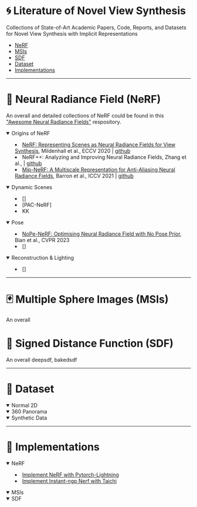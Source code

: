 # :cyclone: Literature of Novel View Synthesis
Collections of State-of-Art Academic Papers, Code, Reports, and Datasets for Novel View Synthesis with Implicit Representations

- [NeRF](#🌌-neural-radiance-field-nerf) 
- [MSIs](#🃏-multiple-sphere-images-msis)
- [SDF](#🧩-signed-distance-function-sdf)
- [Dataset](#🎯-dataset)
- [Implementations](#🎨-implementations)

---
# :milky_way: Neural Radiance Field (NeRF)

An overall and detailed collections of NeRF could be found in this ["Awesome Neural Radiance Fields"](https://github.com/awesome-NeRF/awesome-NeRF) respository.

<details open>
<summary>Origins of NeRF<summary>

- [NeRF: Representing Scenes as Neural Radiance Fields for View Synthesis](https://www.matthewtancik.com/nerf), Mildenhall et al., ECCV 2020 | [github](https://github.com/bmild/nerf) 
- NeRF++: Analyzing and Improving Neural Radiance Fields, Zhang et al., | [github](https://github.com/Kai-46/nerfplusplus)
- [Mip-NeRF: A Multiscale Representation
for Anti-Aliasing Neural Radiance Fields](https://jonbarron.info/mipnerf/), Barron et al., ICCV 2021 | [github](https://github.com/google/mipnerf)

<details open>
<summary>Dynamic Scenes<summary>

- []
- [PAC-NeRF]
- KK

<details open>
<summary>Pose<summary>

- [NoPe-NeRF: Optimising Neural Radiance Field with No Pose Prior](https://nope-nerf.active.vision/), Bian et al., CVPR 2023 
- []
<details open>
<summary>Reconstruction & Lighting<summary>

- []


---
# :black_joker: Multiple Sphere Images (MSIs)
An overall


# :jigsaw: Signed Distance Function (SDF)
An overall deepsdf, bakedsdf


---
# :dart: Dataset
<details open>
<summary>Normal 2D<summary>

<details open>
<summary>360 Panorama<summary>

<details open>
<summary>Synthetic Data<summary>

---
# :art: Implementations
<details open>
<summary>NeRF<summary>

- [Implement NeRF with Pytorch-Lightning](https://github.com/kwea123/nerf_pl/)
- [Implement Instant-ngp Nerf with Taichi](https://github.com/taichi-dev/taichi-nerfs)

<details open>
<summary>MSIs<summary>


<details open>
<summary>SDF<summary>
